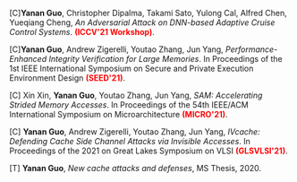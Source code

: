 
[C]**Yanan Guo**, Christopher Dipalma, Takami Sato, Yulong Cal, Alfred Chen, Yueqiang Cheng, *An Adversarial Attack on DNN-based Adaptive Cruise Control Systems*. **<span style="color:red">(ICCV'21 Workshop)</span>**. [<i class="far fa-file-pdf"></i>](/files/acc_attack.pdf) [<i class="fas fa-link"></i>](https://sites.google.com/view/acc-adv)

[C]**Yanan Guo**, Andrew Zigerelli, Youtao Zhang, Jun Yang, *Performance-Enhanced Integrity Verification for Large Memories*. In Proceedings of the 1st IEEE International Symposium on Secure and Private Execution Environment Design **<span style="color:red">(SEED'21)</span>**. [<i class="far fa-file-pdf"></i>](s)

[C] Xin Xin, **Yanan Guo**, Youtao Zhang, Jun Yang, *SAM: Accelerating Strided Memory Accesses*. In Proceedings of the 54th IEEE/ACM International Symposium on Microarchitecture
**<span style="color:red">(MICRO'21)</span>**. <i class="far fa-file-pdf"></i>

[C] **Yanan Guo**, Andrew Zigerelli, Youtao Zhang, Jun Yang, *IVcache: Defending Cache Side Channel Attacks via Invisible Accesses*. In Proceedings of the 2021 on Great Lakes Symposium on VLSI  **<span style="color:red">(GLSVLSI'21)</span>**. [<i class="far fa-file-pdf"></i>](/files/glsvlsi.pdf)

[T] **Yanan Guo**, *New cache attacks and defenses*, MS Thesis, 2020. [<i class="far fa-file-pdf"></i>](/files/thesis_20.pdf)


